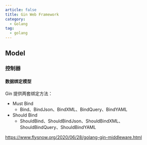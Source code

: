 ```yaml
---
article: false
title: Gin Web Framework
category:
  - Golang
tag:
  - golang
---
```


## Model

### 控制器

#### 数据绑定模型

Gin 提供两套绑定方法：

- Must Bind
  - Bind、BindJson、BindXML、BindQuery、BindYAML
- Should Bind
  - ShouldBind、ShouldBindJson、ShouldBindXML、ShouldBindQuery、ShouldBindYAML


https://www.flysnow.org/2020/06/28/golang-gin-middleware.html

